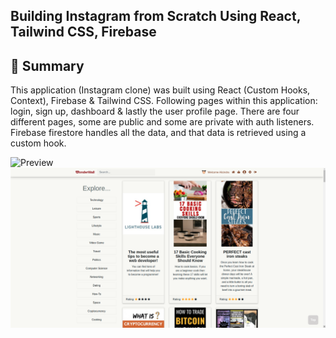 ## Building Instagram from Scratch Using React, Tailwind CSS, Firebase

## 📣 Summary

This application (Instagram clone) was built using React (Custom Hooks, Context), Firebase & Tailwind CSS. Following pages within this application: login, sign up, dashboard & lastly the user profile page. There are four different pages, some are public and some are private with auth listeners. Firebase firestore handles all the data, and that data is retrieved using a custom hook.

![Preview](instagram-preview.png?raw=true)
!["Home page"](https://github.com/DenysPyshniuk/resourceWall/blob/master/public/images/gitHub_screenshots/Screenshot-20210115175647-1918x974.png?raw=true)
